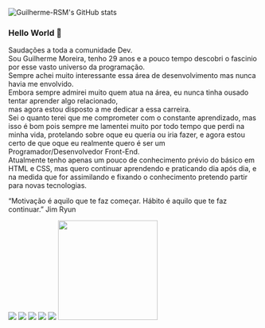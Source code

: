 <!--
**Guilherme-RSM/Guilherme-RSM** is a ✨ _special_ ✨ repository because its `README.md` (this file) appears on your GitHub profile.
### Hi there 👋

Here are some ideas to get you started:

- 🔭 I’m currently working on ...
- 🌱 I’m currently learning ...
- 👯 I’m looking to collaborate on ...
- 🤔 I’m looking for help with ...
- 💬 Ask me about ...
- 📫 How to reach me: ...
- 😄 Pronouns: ...
- ⚡ Fun fact: ...
- 🔭 I’m currently working on image classification (also, I am brushing up my data structures and algorithms skills regularly).
- 🌱 I’m currently learning Computer Vision and Deep Learning techniques using PyTorch.
- 🤝 I’m looking to collaborate on data science and deep learning projects. 
(outras redes sociais)
[<img src="https://img.shields.io/badge/twitter-%231DA1F2.svg?&style=for-the-badge&logo=twitter&logoColor=white" />](https://twitter.com/USERNAME) [<img src="https://img.shields.io/badge/medium-%2312100E.svg?&style=for-the-badge&logo=medium&logoColor=white" />](https://medium.com/USERNAME)  [<img src="https://img.shields.io/badge/linkedin-%230077B5.svg?&style=for-the-badge&logo=linkedin&logoColor=white" />](https://www.linkedin.com/in/USERNAME/)
-->

![Guilherme-RSM's GitHub stats](https://github-readme-stats.vercel.app/api?username=Guilherme-RSM&show_icons=true&theme=merko)


### Hello World 👋
Saudações a toda a comunidade Dev.<br>
Sou Guilherme Moreira, tenho 29 anos e a pouco tempo descobri o fascinio por esse vasto universo da programação.<br>
Sempre achei muito interessante essa área de desenvolvimento mas nunca havia me envolvido.<br>
Embora sempre admirei muito quem atua na área, eu nunca tinha ousado tentar aprender algo relacionado, <br>
mas agora estou disposto a me dedicar a essa carreira.<br>
Sei o quanto terei que me comprometer com o constante aprendizado, mas isso é bom pois sempre me lamentei muito por todo tempo que perdi 
na minha vida, protelando sobre oque eu queria ou iria fazer, e agora estou certo de que oque eu realmente quero é ser um Programador/Desenvolvedor Front-End. <br>
Atualmente tenho apenas um pouco de conhecimento prévio do básico em HTML e CSS, mas quero continuar aprendendo e praticando dia após dia, e na medida que for assimilando e 
fixando o conhecimento pretendo partir para novas tecnologias.

“Motivação é aquilo que te faz começar. Hábito é aquilo que te faz continuar.”
Jim Ryun




<a href="https://www.linkedin.com/in/guilherme-rsm/" alt="Linkedin">
  <img src="https://img.shields.io/badge/-Linkedin-0e76a8?style=flat-square&logo=Linkedin&logoColor=white&link=LINK-DO-SEU-LINKEDIN" /></a>

  <a href="https://codepen.io/guilherme-rsm" alt="Codepen">
  <img src="https://img.shields.io/badge/-Codepen-000?style=flat-square&labelColor=000&logo=codepen&logoColor=white&link=LINK-DO-SEU-CODEPEN"/></a>
  
  <a href="https://www.youtube.com/c/GuilhermeMoreira" alt="Youtube">
  <img src="https://img.shields.io/badge/-Youtube-e02b0f?style=flat-square&labelColor=e02b0f&logo=youtube&logoColor=white&link=LINK-DO-SEU-YOUTUBE"/></a>

  <a href="https://www.facebook.com/guilhermemoreira1992" alt="Facebook">
  <img src="https://img.shields.io/badge/-Facebook-3b5998?style=flat-square&labelColor=3b5998&logo=facebook&logoColor=white&link=LINK-DO-SEU-FACEBOOK"/></a>

  <a href="https://www.instagram.com/guilhermee.rsm" alt="Instagram">
  <img src="https://img.shields.io/badge/-Instagram-c2506d?style=flat-square&labelColor=c2506d&logo=instagram&logoColor=white&link=LINK-DO-SEU-INSTAGRAM"/></a>

<img src="https://raw.githubusercontent.com/MicaelliMedeiros/micaellimedeiros/master/image/computer-illustration.png" width="200px">

